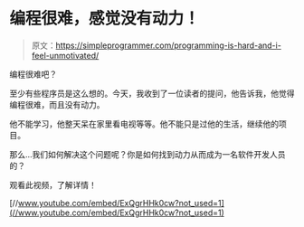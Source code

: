 # 编程很难，感觉没有动力！

> 原文：<https://simpleprogrammer.com/programming-is-hard-and-i-feel-unmotivated/>

编程很难吧？

至少有些程序员是这么想的。今天，我收到了一位读者的提问，他告诉我，他觉得编程很难，而且没有动力。

他不能学习，他整天呆在家里看电视等等。他不能只是过他的生活，继续他的项目。

那么…我们如何解决这个问题呢？你是如何找到动力从而成为一名软件开发人员的？

观看此视频，了解详情！

[//www.youtube.com/embed/ExQgrHHk0cw?not_used=1](//www.youtube.com/embed/ExQgrHHk0cw?not_used=1)